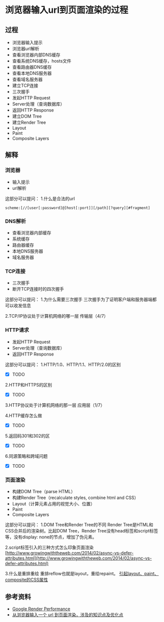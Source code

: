# 浏览器输入url到页面渲染的过程

## 过程

* 浏览器输入提示
* 浏览器url解析
* 查看浏览器内部DNS缓存
* 查看系统DNS缓存，hosts文件
* 查看路由器DNS缓存
* 查看本地DNS服务器
* 查看域名服务器
* 建立TCP连接
* 三次握手
* 发起HTTP Request
* Server处理（查询数据库）
* 返回HTTP Response
* 建立DOM Tree
* 建立Render Tree
* Layout
* Paint
* Composite Layers

## 解释
### 浏览器
* 输入提示
* url解析

这部分可以提问：
1.什么是合法的url

    scheme:[//[user[:password]@]host[:port]][/path][?query][#fragment]

### DNS解析
* 查看浏览器内部缓存
* 系统缓存
* 路由器缓存
* 本地DNS服务器
* 域名服务器

### TCP连接
* 三次握手
* 断开TCP连接时的四次握手

这部分可以提问：
1.为什么需要三次握手
三次握手为了证明客户端和服务器端都可以收发信息

2.TCP/IP协议处于计算机网络的哪一层
传输层（4/7）

### HTTP请求
* 发起HTTP Request
* Server处理（查询数据库）
* 返回HTTP Response

这部分可以提问：
1.HTTP/1.0、HTTP/1.1、HTTP/2.0的区别
- [x] TODO

2.HTTP和HTTPS的区别
- [x] TODO

3.HTTP协议处于计算机网络的那一层
应用层（1/7）

4.HTTP缓存怎么做
- [x] TODO

5.返回码301和302的区
- [x] TODO

6.同源策略和跨域问题
- [x] TODO

### 页面渲染
* 构建DOM Tree（parse HTML）
* 构建Render Tree（recalculate styles, combine html and CSS）
* Layout（计算元素占用的视觉大小、位置）
* Paint
* Composite Layers

这部分可以提问：
1.DOM Tree和Render Tree的不同
Render Tree是HTML和CSS合并后的渲染树。比起DOM Tree，Render Tree没有head标签和script标签等，没有display: none的节点，增加了伪元素。

2.script标签引入的三种方式怎么印象页面渲染
[http://www.growingwiththeweb.com/2014/02/async-vs-defer-attributes.html](http://www.growingwiththeweb.com/2014/02/async-vs-defer-attributes.html)

3.什么是重排重绘
重排reflow也就是layout，重绘repaint。
[引起layout、paint、composite的CSS属性](https://csstriggers.com/)

## 参考资料

* [Google Render Performance](https://developers.google.com/web/fundamentals/performance/rendering/)
* [从浏览器输入一个 url 到页面渲染，涉及的知识点及优化点](https://github.com/sunyongjian/blog/issues/34)